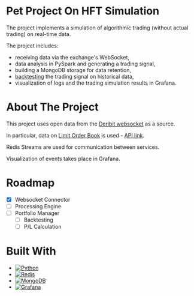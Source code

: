 # Pet Project On HFT Simulation

The project implements a simulation of algorithmic trading (without actual trading) on real-time data.

The project includes:
- receiving data via the exchange's WebSocket,
- data analysis in PySpark and generating a trading signal,
- building a MongoDB storage for data retention,
- [backtesting](https://en.wikipedia.org/wiki/Backtesting) the trading signal on historical data,
- visualization of logs and the trading simulation results in Grafana.

# About The Project

This project uses open data from the [Deribit websocket](https://docs.deribit.com/?python#json-rpc-over-websocket) as a source.

In particular, data on [Limit Order Book](https://en.wikipedia.org/wiki/Central_limit_order_book) is used - [API link](https://docs.deribit.com/?python#public-get_order_book_by_instrument_id).

Redis Streams are used for communication between services.

Visualization of events takes place in Grafana.

# Roadmap

- [x] Websocket Connector
- [ ] Processing Engine
- [ ] Portfolio Manager
  - [ ] Backtesting
  - [ ] P/L Calculation
     
# Built With

* [![Python][Python]][Python-url]
* [![Redis][Redis]][Redis-url]
* [![MongoDB][MongoDB]][MongoDB-url]
* [![Grafana][Grafana]][Grafana-url]

[Python]: https://img.shields.io/badge/Python-3776AB?logo=python&logoColor=fff
[Python-url]: https://www.python.org/
[Redis]: https://img.shields.io/badge/Redis-%23DD0031.svg?logo=redis&logoColor=white
[Redis-url]: https://redis.io/
[MongoDB]: https://img.shields.io/badge/MongoDB-%234ea94b.svg?logo=mongodb&logoColor=white
[MongoDB-url]: https://www.mongodb.com/
[Grafana]: https://img.shields.io/badge/Grafana-F46800?logo=grafana&logoColor=fff
[Grafana-url]: https://grafana.com/
